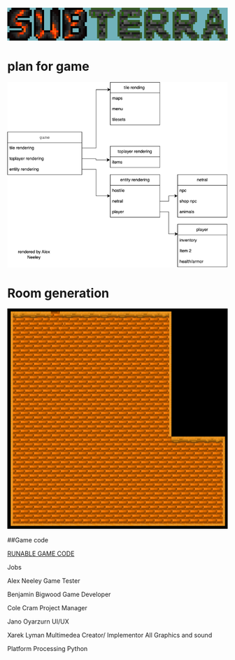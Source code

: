 ![Logo](https://github.com/supercatblue/EpicTopDownGame/blob/main/Images/SUB-TERRA%20(2).png?raw=true)

# plan for game 


![Class list](https://github.com/supercatblue/EpicTopDownGame/blob/main/Game/plan%2Bsudocode/plan1.drawio.png)

# Room generation

![in-game](https://github.com/supercatblue/EpicTopDownGame/blob/main/Images/Screen%20Shot%202023-04-28%20at%2012.51.42%20PM.png?raw=true)

##Game code

[RUNABLE GAME CODE](https://github.com/supercatblue/EpicTopDownGame/blob/main/2nd_Game.rpg/code/test.txt)


Jobs

Alex Neeley
Game Tester

Benjamin Bigwood
Game Developer

Cole Cram
Project Manager

Jano Oyarzurn
UI/UX

Xarek Lyman
Multimedea Creator/ Implementor
All Graphics and sound

Platform 
Processing Python

